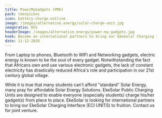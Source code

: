 ```yaml
---
title: PowerMyGadgets (PMG)
pack: teenyicons
icon: battery-charge-outline
image: /images/alternative_energy/solar-charge-unit.jpg
imageratio: 65%
headerImage: /images/alternative_energy/power-my-gadgets.jpg
hook: Become an international partners to bring our EkeSolar Charging Interface to fruition.
date: 11-12-2020
---
```


From Laptop to phones, Bluetooth to WIFI and Networking gadgets, electric energy is known to be the soul of every gadget. Notwithstanding the fact that Africans own and use various electronic gadgets, the lack of constant electricity has drastically reduced Africa's role and participation in our 21st century global village.

While it is true that many students can't afford "standard" Solar Energy, many pray for affordable Solar Energy Solutions. EkeSolar Public Charging Units are designed to enable everyone (especially students) charge his/her gadget(s) from place to place. EkeSolar is looking for international partners to bring our EkeSolar Charging Interface (ECI UNITS) to fruition. Contact us for joint venture.

